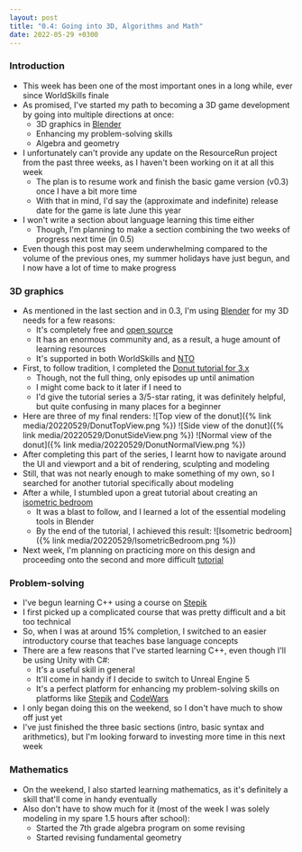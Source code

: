 ```yaml
---
layout: post
title: "0.4: Going into 3D, Algorithms and Math"
date: 2022-05-29 +0300
---
```


### Introduction

- This week has been one of the most important ones in a long while, ever since WorldSkills finale
- As promised, I've started my path to becoming a 3D game development by going into multiple directions at once:
  - 3D graphics in [Blender](https://blender.org)
  - Enhancing my problem-solving skills
  - Algebra and geometry
- I unfortunately can't provide any update on the ResourceRun project from the past three weeks, as I haven't been
  working on it at all this week
  - The plan is to resume work and finish the basic game version (v0.3) once I have a bit more time
  - With that in mind, I'd say the (approximate and indefinite) release date for the game is late June this year
- I won't write a section about language learning this time either
  - Though, I'm planning to make a section combining the two weeks of progress next time (in 0.5)
- Even though this post may seem underwhelming compared to the volume of the previous ones, my summer holidays have just
  begun, and I now have a lot of time to make progress

### 3D graphics

- As mentioned in the last section and in 0.3, I'm using [Blender](https://blender.org) for my 3D needs for a few reasons:
  - It's completely free and [open source](https://github.com/blender)
  - It has an enormous community and, as a result, a huge amount of learning resources
  - It's supported in both WorldSkills and [NTO](https://ntcontest.ru)
- First, to follow tradition, I completed the 
  [Donut tutorial for 3.x](https://www.youtube.com/playlist?list=PLjEaoINr3zgFX8ZsChQVQsuDSjEqdWMAD)
  - Though, not the full thing, only episodes up until animation
  - I might come back to it later if I need to
  - I'd give the tutorial series a 3/5-star rating, it was definitely helpful, but quite confusing in many places for a
    beginner
- Here are three of my final renders:
![Top view of the donut]({% link media/20220529/DonutTopView.png %})
![Side view of the donut]({% link media/20220529/DonutSideView.png %})
![Normal view of the donut]({% link media/20220529/DonutNormalView.png %})
- After completing this part of the series, I learnt how to navigate around the UI and viewport
  and a bit of rendering, sculpting and modeling
- Still, that was not nearly enough to make something of my own, so I searched for another tutorial specifically about
  modeling
- After a while, I stumbled upon a great tutorial about creating an
  [isometric bedroom](https://www.youtube.com/watch?v=yCHT23A6aJA)
  - It was a blast to follow, and I learned a lot of the essential modeling tools in Blender
  - By the end of the tutorial, I achieved this result:
![Isometric bedroom]({% link media/20220529/IsometricBedroom.png %})
- Next week, I'm planning on practicing more on this design and proceeding onto the second and more difficult
  [tutorial](https://www.youtube.com/watch?v=dEGJeVnWZAA)

### Problem-solving

- I've begun learning C++ using a course on [Stepik](https://stepik.org)
- I first picked up a complicated course that was pretty difficult and a bit too technical
- So, when I was at around 15% completion, I switched to an easier introductory course that teaches base language
  concepts
- There are a few reasons that I've started learning C++, even though I'll be using Unity with C#:
  - It's a useful skill in general
  - It'll come in handy if I decide to switch to Unreal Engine 5
  - It's a perfect platform for enhancing my problem-solving skills on platforms like [Stepik](https://stepik.org)
    and [CodeWars](https://codewars.com)
- I only began doing this on the weekend, so I don't have much to show off just yet
- I've just finished the three basic sections (intro, basic syntax and arithmetics), but I'm looking forward to investing
  more time in this next week

### Mathematics

- On the weekend, I also started learning mathematics, as it's definitely a skill that'll come in handy eventually
- Also don't have to show much for it (most of the week I was solely modeling in my spare 1.5 hours after school):
  - Started the 7th grade algebra program on some revising
  - Started revising fundamental geometry
